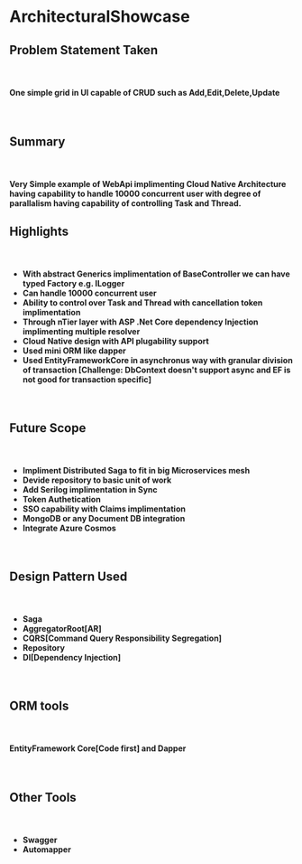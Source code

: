 # ArchitecturalShowcase
<h2>Problem Statement Taken</h2>
<br/>
<h4>One simple grid in UI capable of CRUD such as Add,Edit,Delete,Update<h4>
<br/>
<h2>Summary</h2>
 <br/>
<h4>Very Simple example of WebApi implimenting Cloud Native Architecture having capability to handle 10000 concurrent user with degree of parallalism having capability of controlling Task and Thread.</h4>

<h2>Highlights</h2>
<br/>
<h4>
 <ul>
<li>With abstract Generics implimentation of BaseController we can have typed Factory e.g. ILogger</li>
<li>Can handle 10000 concurrent user</li>
<li>Ability to control over Task and Thread with cancellation token implimentation</li>
<li>Through nTier layer with ASP .Net Core dependency Injection implimenting multiple resolver</li>
<li>Cloud Native design with API plugability support</li>
<li>Used mini ORM like dapper</li>
<li>Used EntityFrameworkCore in asynchronus way with granular division of transaction [Challenge: DbContext doesn't support async and EF is not good for transaction specific]</li>
  </ul>
 </h4>
<br/>
<h2>Future Scope</h2>
<br/>
<h4>
  <ul>
<li>Impliment Distributed Saga to fit in big Microservices mesh</li>
<li>Devide repository to basic unit of work</li>
<li>Add Serilog implimentation in Sync</li>
<li>Token Authetication</li>
<li>SSO capability with Claims implimentation</li>
<li>MongoDB or any Document DB integration</li>
<li>Integrate Azure Cosmos</li>
  </ul>
 </h4>
<br/>
<h2>Design Pattern Used</h2>
<br/>
<h4>
 <ul>
 <li>Saga</li>
 <li>AggregatorRoot[AR]</li>
 <li>CQRS[Command Query Responsibility Segregation]</li>
 <li>Repository</li>
 <li>DI[Dependency Injection]</li>
  </ul>
 </h4>
<br/>
<h2>ORM tools</h2>
<br/>
<h4>
EntityFramework Core[Code first] and Dapper
 <h4>
<br/>
<h2>Other Tools</h2>
<br/>
<h4>
<ul>
<li>Swagger</li>
<li>Automapper</li>
</ul>
</h4>
<br/>
